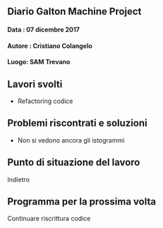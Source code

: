 ## Diario Galton Machine Project

#### Data : 07 dicembre 2017 
#### Autore : Cristiano Colangelo
#### Luogo: SAM Trevano

## Lavori svolti

- Refactoring codice

## Problemi riscontrati e soluzioni

- Non si vedono ancora gli istogrammi

## Punto di situazione del lavoro

Indietro

## Programma per la prossima volta

Continuare riscrittura codice